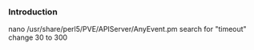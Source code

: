 ### Introduction

nano /usr/share/perl5/PVE/APIServer/AnyEvent.pm
search for "timeout"
change 30 to 300
